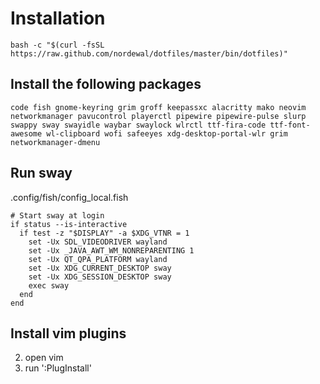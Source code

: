 Installation
============
```
bash -c "$(curl -fsSL https://raw.github.com/nordewal/dotfiles/master/bin/dotfiles)"
```

## Install the following packages
```
code fish gnome-keyring grim groff keepassxc alacritty mako neovim networkmanager pavucontrol playerctl pipewire pipewire-pulse slurp swappy sway swayidle waybar swaylock wlrctl ttf-fira-code ttf-font-awesome wl-clipboard wofi safeeyes xdg-desktop-portal-wlr grim networkmanager-dmenu
```

## Run sway
.config/fish/config_local.fish
```
# Start sway at login
if status --is-interactive
  if test -z "$DISPLAY" -a $XDG_VTNR = 1
    set -Ux SDL_VIDEODRIVER wayland
    set -Ux _JAVA_AWT_WM_NONREPARENTING 1
    set -Ux QT_QPA_PLATFORM wayland
    set -Ux XDG_CURRENT_DESKTOP sway
    set -Ux XDG_SESSION_DESKTOP sway
    exec sway
  end
end
```

## Install vim plugins

2. open vim
3. run ':PlugInstall'
